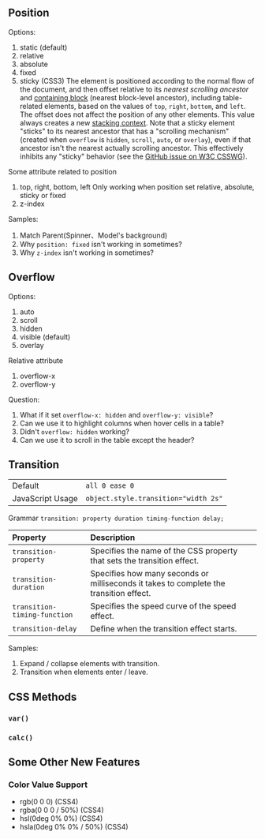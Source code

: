 ## Position

Options:
1. static (default)
2. relative
3. absolute
4. fixed
5. sticky (CSS3)
    The element is positioned according to the normal flow of the document, and then offset relative to its <em>nearest scrolling ancestor</em> and <a href="/en-US/docs/Web/CSS/Containing_Block">containing block</a> (nearest block-level ancestor), including table-related elements, based on the values of <code>top</code>, <code>right</code>, <code>bottom</code>, and <code>left</code>. The offset does not affect the position of any other elements.</dd>
    This value always creates a new <a href="/en-US/docs/Web/CSS/CSS_Positioning/Understanding_z_index/The_stacking_context">stacking context</a>. Note that a sticky element "sticks" to its nearest ancestor that has a "scrolling mechanism" (created when <code>overflow</code> is <code>hidden</code>, <code>scroll</code>, <code>auto</code>, or <code>overlay</code>), even if that ancestor isn't the nearest actually scrolling ancestor. This effectively inhibits any "sticky" behavior (see the <a href="https://github.com/w3c/csswg-drafts/issues/865">GitHub issue on W3C CSSWG</a>).


Some attribute related to position
1. top, right, bottom, left
    Only working when position set relative, absolute, sticky or fixed
2. z-index

Samples:
1. Match Parent(Spinner、Model's background)
2. Why `position: fixed` isn't working in sometimes?
3. Why `z-index` isn't working in sometimes?

## Overflow

Options:
1. auto
2. scroll
3. hidden
4. visible (default)
5. overlay

Relative attribute
1. overflow-x
2. overflow-y

Question:
1. What if it set `overflow-x: hidden` and `overflow-y: visible`?
2. Can we use it to highlight columns when hover cells in a table?
3. Didn't `overflow: hidden` working?
4. Can we use it to scroll in the table except the header?



## Transition

|||
|-|-|
|Default|`all 0 ease 0`|
|JavaScript Usage|`object.style.transition="width 2s"`|

Grammar
`transition: property duration timing-function delay;`

|Property|Description|
|:-|:-|
|`transition-property`|Specifies the name of the CSS property that sets the transition effect.|
|`transition-duration`|Specifies how many seconds or milliseconds it takes to complete the transition effect.|
|`transition-timing-function`|Specifies the speed curve of the speed effect.|
|`transition-delay`|Define when the transition effect starts.|

Samples:
1. Expand / collapse elements with transition.
2. Transition when elements enter / leave.

## CSS Methods

### `var()`

### `calc()`


## Some Other New Features

### Color Value Support
- rgb(0 0 0) (CSS4)
- rgba(0 0 0 / 50%) (CSS4)
- hsl(0deg 0% 0%) (CSS4)
- hsla(0deg 0% 0% / 50%) (CSS4)